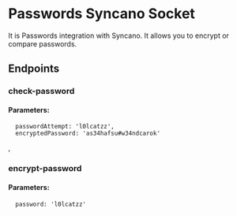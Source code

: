 # Passwords Syncano Socket

It is Passwords integration with Syncano. It allows you to encrypt or compare passwords.

## Endpoints

### check-password

#### Parameters:

      passwordAttempt: 'l0lcatzz',
      encryptedPassword: 'as34hafsu#w34ndcarok'

,
### encrypt-password

#### Parameters:

      password: 'l0lcatzz'

